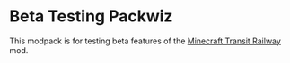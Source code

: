# Beta Testing Packwiz

This modpack is for testing beta features of the [Minecraft Transit Railway](https://github.com/Minecraft-Transit-Railway/Minecraft-Transit-Railway) mod.
